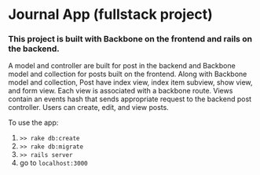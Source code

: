 # Journal App (fullstack project)

### This project is built with Backbone on the frontend and rails on the backend.

A model and controller are built for post in the backend and Backbone model and collection for posts built on the frontend.
Along with Backbone model and collection, Post have index view, index item subview, show view, and form view. Each view is
associated with a backbone route. Views contain an events hash that sends appropriate request to the backend post controller.
Users can create, edit, and view posts. 

To use the app:
  1. `>> rake db:create`
  2. `>> rake db:migrate`
  3. `>> rails server`
  4. go to `localhost:3000`
